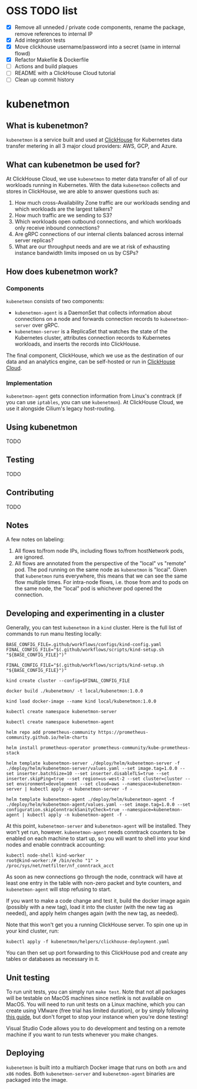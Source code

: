 # OSS TODO list

- [x] Remove all unneded / private code components, rename the package, remove references to internal IP
- [x] Add integration tests
- [x] Move clickhouse username/password into a secret (same in internal flowd)
- [x] Refactor Makefile & Dockerfile
- [ ] Actions and build plaques
- [ ] README with a ClickHouse Cloud tutorial
- [ ] Clean up commit history

# kubenetmon

## What is kubenetmon?
`kubenetmon` is a service built and used at [ClickHouse](clickhouse.com) for Kubernetes data transfer metering in all 3 major cloud providers: AWS, GCP, and Azure.

## What can kubenetmon be used for?
At ClickHouse Cloud, we use `kubenetmon` to meter data transfer of all of our workloads running in Kubernetes. With the data `kubenetmon` collects and stores in ClickHouse, we are able to answer questions such as:
1. How much cross-Availability Zone traffic are our workloads sending and which workloads are the largest talkers?
2. How much traffic are we sending to S3?
3. Which workloads open outbound connections, and which workloads only receive inbound connections?
4. Are gRPC connections of our internal clients balanced across internal server replicas?
5. What are our throughput needs and are we at risk of exhausting instance bandwidth limits imposed on us by CSPs?

## How does kubenetmon work?
### Components
`kubenetmon` consists of two components:
- `kubenetmon-agent` is a DaemonSet that collects information about connections on a node and forwards connection records to `kubenetmon-server` over gRPC.
- `kubenetmon-server` is a ReplicaSet that watches the state of the Kubernetes cluster, attributes connection records to Kubernetes workloads, and inserts the records into ClickHouse.

The final component, ClickHouse, which we use as the destination of our data and an analytics engine, can be self-hosted or run in [ClickHouse Cloud](clickhouse.cloud).

### Implementation
`kubenetmon-agent` gets connection information from Linux's conntrack (if you can use `iptables`, you can use `kubenetmon`). At ClickHouse Cloud, we use it alongside Cilium's legacy host-routing.

## Using kubenetmon
TODO
## Testing
TODO
## Contributing
TODO
## Notes

A few notes on labeling:

1. All flows to/from node IPs, including flows to/from hostNetwork pods, are ignored.
2. All flows are annotated from the perspective of the "local" vs "remote" pod. The pod running on the same node as `kubenetmon` is "local". Given that `kubenetmon` runs everywhere, this means that we can see the same flow multiple times. For intra-node flows, i.e. those from and to pods on the same node, the "local" pod is whichever pod opened the connection.

## Developing and experimenting in a cluster
Generally, you can test `kubenetmon` in a `kind` cluster. Here is the full list of commands to run manu ltesting locally:
```
BASE_CONFIG_FILE=.github/workflows/configs/kind-config.yaml FINAL_CONFIG_FILE="$(.github/workflows/scripts/kind-setup.sh "${BASE_CONFIG_FILE}")"

FINAL_CONFIG_FILE="$(.github/workflows/scripts/kind-setup.sh "${BASE_CONFIG_FILE}")"

kind create cluster --config=$FINAL_CONFIG_FILE

docker build ./kubenetmon/ -t local/kubenetmon:1.0.0 

kind load docker-image --name kind local/kubenetmon:1.0.0

kubectl create namespace kubenetmon-server

kubectl create namespace kubenetmon-agent

helm repo add prometheus-community https://prometheus-community.github.io/helm-charts

helm install prometheus-operator prometheus-community/kube-prometheus-stack

helm template kubenetmon-server ./deploy/helm/kubenetmon-server -f ./deploy/helm/kubenetmon-server/values.yaml --set image.tag=1.0.0 --set inserter.batchSize=10 --set inserter.disableTLS=true --set inserter.skipPing=true --set region=us-west-2 --set cluster=cluster --set environment=development --set cloud=aws --namespace=kubenetmon-server | kubectl apply -n kubenetmon-server -f -

helm template kubenetmon-agent ./deploy/helm/kubenetmon-agent -f ./deploy/helm/kubenetmon-agent/values.yaml --set image.tag=1.0.0 --set configuration.skipConntrackSanityCheck=true --namespace=kubenetmon-agent | kubectl apply -n kubenetmon-agent -f -
```

At this point, `kubenetmon-server` and `kubenetmon-agent` will be installed. They won't yet run, however. `kubenetmon-agent` needs conntrack counters to be enabled on each machine to start up, so you will want to shell into your kind nodes and enable conntrack accounting:
```
kubectl node-shell kind-worker
root@kind-worker:/# /bin/echo "1" > /proc/sys/net/netfilter/nf_conntrack_acct
```

As soon as new connections go through the node, conntrack will have at least one entry in the table with non-zero packet and byte counters, and `kubenetmon-agent` will stop refusing to start.

If you want to make a code change and test it, build the docker image again (possibly with a new tag), load it into the cluster (with the new tag as needed), and apply helm changes again (with the new tag, as needed). 

Note that this won't get you a running ClickHouse server. To spin one up in your kind cluster, run:
```
kubectl apply -f kubenetmon/helpers/clickhouse-deployment.yaml
```
You can then set up port forwarding to this ClickHouse pod and create any tables or databases as necessary in it.

## Unit testing
To run unit tests, you can simply run `make test`. Note that not all packages will be testable on MacOS machines since netlink is not available on MacOS. You will need to run unit tests on a Linux machine, which you can create using VMware (free trial has limited duration), or by simply following [this guide](https://docs.google.com/document/d/1iWN8Ocag5nK9-MxLHvwq9SD6ethbABLthTKdya3mnok/view#heading=h.eah7f64rhe0l), but don't forget to stop your instance when you're done testing!

Visual Studio Code allows you to do development and testing on a remote machine if you want to run tests whenever you make changes.

## Deploying
`kubenetmon` is built into a multiarch Docker image that runs on both `arm` and `x86` nodes. Both `kubenetmon-server` and `kubenetmon-agent` binaries are packaged into the image.

